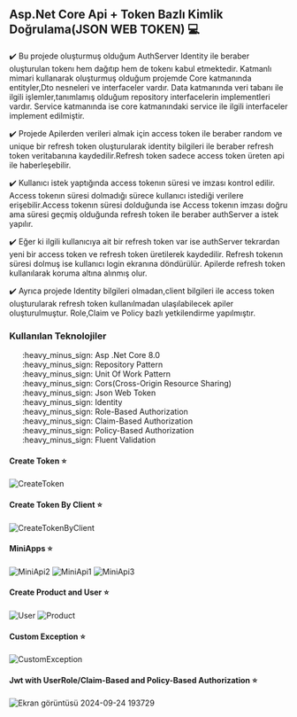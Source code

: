 ## Asp.Net Core Api + Token Bazlı Kimlik Doğrulama(JSON WEB TOKEN) :computer:

:heavy_check_mark: Bu projede oluşturmuş olduğum AuthServer Identity ile beraber oluşturulan tokenı hem dağıtıp hem de tokenı kabul etmektedir.
Katmanlı mimari kullanarak oluşturmuş olduğum projemde Core katmanında entityler,Dto nesneleri ve interfaceler vardır.
Data katmanında veri tabanı ile ilgili işlemler,tanımlamış olduğum repository interfacelerin implementleri  vardır.
Service katmanında ise core katmanındaki service ile ilgili interfaceler implement edilmiştir.

:heavy_check_mark: Projede Apilerden verileri almak için access token ile beraber random ve unique bir refresh token oluşturularak identity bilgileri ile beraber refresh token veritabanına kaydedilir.Refresh token sadece access token üreten api ile haberleşebilir.

:heavy_check_mark: Kullanıcı istek yaptığında access tokenın süresi ve imzası kontrol edilir.
Access tokenın süresi dolmadığı sürece kullanıcı istediği verilere erişebilir.Access tokenın süresi dolduğunda ise Access tokenın imzası doğru ama süresi geçmiş olduğunda refresh token ile beraber authServer a istek yapılır.

:heavy_check_mark: Eğer ki ilgili kullanıcıya ait bir refresh token var ise authServer tekrardan yeni bir access token ve refresh token üretilerek kaydedilir.
Refresh tokenın süresi dolmuş ise kullanıcı login ekranına döndürülür.
Apilerde refresh token kullanılarak koruma altına alınmış olur.

:heavy_check_mark: Ayrıca projede Identity bilgileri olmadan,client bilgileri ile access token oluşturularak refresh token kullanılmadan ulaşılabilecek apiler oluşturulmuştur.
Role,Claim ve Policy bazlı yetkilendirme yapılmıştır.

### Kullanılan Teknolojiler
<ul>
:heavy_minus_sign: Asp .Net Core 8.0 </br>
:heavy_minus_sign: Repository Pattern </br>
:heavy_minus_sign: Unit Of Work Pattern </br>
:heavy_minus_sign: Cors(Cross-Origin Resource Sharing) </br>
:heavy_minus_sign: Json Web Token </br>
:heavy_minus_sign: Identity </br>
:heavy_minus_sign: Role-Based Authorization </br>
:heavy_minus_sign: Claim-Based Authorization </br>
:heavy_minus_sign: Policy-Based Authorization </br>
:heavy_minus_sign: Fluent Validation </br>
</ul>

 #### Create Token :star:
![CreateToken](https://github.com/user-attachments/assets/739f4538-930f-4dae-818e-7e56f064f68e)

#### Create Token By Client :star:
![CreateTokenByClient](https://github.com/user-attachments/assets/118ae939-332f-4efe-8c65-0eeff5e05f44)

#### MiniApps :star:
![MiniApi2](https://github.com/user-attachments/assets/d1b94221-0dd7-451e-9441-3afb7a46c99d) 
![MiniApi1](https://github.com/user-attachments/assets/beaad2a0-2002-4db1-ab64-57d03f9ce156)
![MiniApi3](https://github.com/user-attachments/assets/2725712f-e9fd-404c-82e0-7b00e91f802a)

#### Create Product and User :star:
![User](https://github.com/user-attachments/assets/82895738-c8c2-4e21-baab-a997ce9a0ecf) 
![Product](https://github.com/user-attachments/assets/6f7aa579-aeb4-4533-a6dc-0df2884c8327)

#### Custom Exception  :star:
![CustomException](https://github.com/user-attachments/assets/19dd9e34-20d3-439a-bf2d-09ee2194a087)

#### Jwt with UserRole/Claim-Based and Policy-Based Authorization  :star:
![Ekran görüntüsü 2024-09-24 193729](https://github.com/user-attachments/assets/2ade71eb-27d2-4573-99f8-86875efa071d)





 

